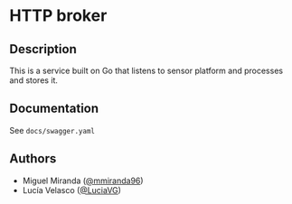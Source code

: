 # HTTP broker
## Description
This is a service built on Go that listens to sensor platform and processes and stores it.

## Documentation
See ```docs/swagger.yaml```

## Authors
- Miguel Miranda ([@mmiranda96](https://github.com/mmiranda96))
- Lucía Velasco ([@LuciaVG](https://github.com/LuciaVG))
